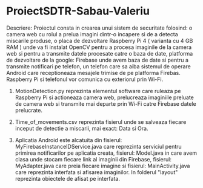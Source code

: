 # ProiectSDTR-Sabau-Valeriu

Descriere: Proiectul consta in crearea unui sistem de securitate folosind: o camera web cu rolul a prelua imagini dintr-o incapere si de a detecta miscarile produse, o placa de dezvoltare Raspberry Pi 4 ( varianta cu 4 GB RAM ) unde va fi instalat OpenCV pentru a procesa imaginile de la camera web si pentru a transmite datele procesate catre o baza de date, platforma de dezvoltare de la google: Firebase unde avem baza de date si pentru a transmite notificari pe telefon, un telefon care sa aiba sistemul de operare Android care receptioneaza mesajele trimise de pe platforma Firebas. Raspberry Pi si telefonul vor comunica cu exteriorul prin Wi-Fi.

1. MotionDetection.py  reprezinta elementul software care ruleaza pe Raspberry Pi si actioneaza camera web, prelucreaza imaginiile preluate de camera web si transmite mai departe prin Wi-Fi catre Firebase datele prelucrate.

2. Time_of_movements.csv  reprezinta fisierul unde se salveaza fiecare inceput de detectie a miscarii, mai exact: Data si Ora.

3. Aplicatia Android este alcatuita din fisierul: MyFirebaseInstanceIDService.java care reprezinta serviciul pentru primirea notificarilor pe aplicatia creata, fisierul: Model.java in care avem clasa unde stocam fiecare link al imaginii din Firebase, fisierul: MyAdapter.java care preia fiecare imagine si fisierul: MainActivity.java care reprezinta interfata si afisarea imaginilor.
In folderul "layout" reprezinta obiectele de afisat pe interfata.
